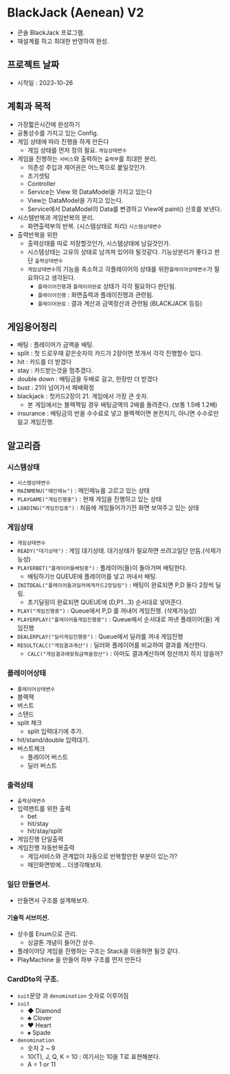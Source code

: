 # BlackJack (Aenean) V2
- 콘솔 BlackJack 프로그램.
- 재설계를 하고 최대한 반영하여 완성.

## 프로젝트 날짜
- 시작일 : 2023-10-26

## 계획과 목적
- 가장짧은시간에 완성하기
- 공통상수를 가지고 있는 Config.
- 게임 상태에 따라 진행을 하게 만든다
  - 게임 상태를 먼저 정의 필요. `게임상태변수`
- 게임을 진행하는 `서비스`와 출력하는 `출력부`를 최대한 분리.
  - 의존성 주입과 제어권은 어느쪽으로 붙일것인가.
  - 초기셋팅
  - Controller
  - Service는 View 와 DataModel을 가지고 있는다
  - View는 DataModel을 가지고 있는다.
  - Service에서 DataModel의 Data를 변경하고 View에 paint() 신호를 보낸다.
- 시스템반복과 게임반복의 분리.
  + 화면출력부의 반복. (시스템상태로 처리) `시스템상태변수`
- 출력반복을 위한
  + 출력상태를 따로 저장할것인가, 시스템상태에 남길것인가.
  + 시스템상태는 고유의 상태로 남겨져 있어야 될것같다. 기능상분리가 좋다고 판단 `출력상태변수`
  + `게임상태변수`의 기능을 축소하고 각플레이어의 상태를 위한`플레이어상태변수`가 필요하다고 생각된다.
    * `플레이어진행`과 `플레이어완료` 상태가 각각 필요하다 판단됨.
    * `플레이어진행` : 화면출력과 플레이진행과 관련됨.
    * `플레이어완료` : 결과 계산과 금액정산과 관련됨 (BLACKJACK 등등)
  
## 게임용어정리
- 배팅 : 플레이어가 금액을 배팅.
- split : 첫 드로우때 같은숫자의 카드가 2장이면 쪼개서 각각 진행할수 있다.
- hit : 카드를 더 받겠다
- stay : 카드받는것을 멈추겠다.
- double down : 배팅금을 두배로 걸고, 한장만 더 받겠다
- bust : 21이 넘어가서 패배확정
- blackjack : 첫카드2장이 21. 게임에서 가장 큰 숫자.
  + 본 게임에서는 블랙잭일 경우 배팅금액의 2배를 돌려준다. (보통 1.5배 1.2배)
- insurance : 배팅금의 반을 수수료로 넣고 블랙잭이면 본전치기, 아니면 수수로만 잃고 게임진행.
  
## 알고리즘
### 시스템상태
- `시스템상태변수`
- `MAINMENU("메인메뉴")` : 메인메뉴를 고르고 있는 상태
- `PLAYGAME("게임진행중")` : 현재 게임을 진행하고 있는 상태
- `LOADING("게임진입중")` : 처음에 게임들어가기전 화면 보여주고 있는 상태
### 게임상태
- `게임상태변수`
- `READY("대기상태")` : 게임 대기상태. 대기상태가 필요하면 쓰려고일단 만듬.(삭제가능성)
- `PLAYERBET("플레이어들배팅중")` : 플레이어(들)이 돌아가며 배팅한다.
  + 배팅하기`전` QUEUE에 플레이어를 넣고 꺼내서 배팅.
- `INITDEAL("플레이어들과딜러에게카드2장딜링")` : 배팅이 완료되면 P,D 둘다 2장씩 딜링.
  + 초기딜링이 완료되면 QUEUE에 (D,P1...3) 순서대로 넣어준다.
- `PLAY("게임진행중")` : Queue에서 P,D 를 꺼내어 게임진행. (삭제가능성)
- `PLAYERPLAY("플레이어들게임진행중")` : Queue에서 순서대로 꺼낸 플레이어(들) 게임진행
- `DEALERPLAY("딜러게임진행중")` : Queue에서 딜러를 꺼내 게임진행
- `RESULTCALC("게임결과계산")` : 딜러와 플레이어를 비교하여 결과를 계산한다.
  + `CALC("게임결과에맞춰금액을정산")` : 아마도 결과계산하며 정산까지 하지 않을까?
### 플레이어상태
- `플레이어상태변수`
- 블랙잭
- 버스트
- 스탠드
- split 채크
  + split 입력대기에 추가.
- hit/stand/double 입력대기.
- 버스트체크
  + 플레이어 버스트
  + 딜러 버스트
### 출력상태
- `출력상태변수`
- 입력맨트를 위한 출력
  + bet
  + hit/stay
  + hit/stay/split
- 게임진행 단일출력
- 게임진행 자동반복출력
  + 게임서비스와 관계없이 자동으로 반복할만한 부분이 있는가?
  + 매인화면밖에... 더생각해보자.
  
### 일단 만들면서.
- 만들면서 구조를 설계해보자.
#### 기술적 서브미션.
- 상수를 Enum으로 관리.
  + 싱글톤 개념이 들어간 상수.
- 플레이어당 게임을 진행하는 구조는 Stack을 이용하면 될것 같다.
- PlayMachine 을 만들어 하부 구조를 먼저 만든다

### CardDto의 구조.
  + `suit`문양 과 `denomination` 숫자로 이루어짐
  + `suit` 
    * ◆ Diamond
    * ♣ Clover
    * ♥ Heart
    * ♠ Spade
  + `denomination`
    * 숫자 2 ~ 9
    * 10(T), J, Q, K = 10 : 여기서는 10을 T로 표현해본다.
    * A = 1 or 11